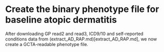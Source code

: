 # Create the binary phenotype file for baseline atopic dermatitis 

After downloading GP read2 and read3, ICD9/10 and self-reported conditions data from (extract_AD_RAP.md)[extract_AD_RAP.md], we now create a GCTA-readable phenotype file.
